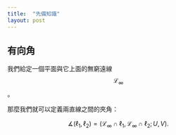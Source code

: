 ```yaml
---
title:  "先備知識"
layout: post
---
```


## 有向角

我們給定一個平面與它上面的無窮遠線 $$\mathcal{L}_\infty$$。

那麼我們就可以定義兩直線之間的夾角：

$$\measuredangle (\ell_1, \ell_2) = (\mathcal{L}_\infty\cap \ell_1, \mathcal{L}_\infty\cap \ell_2 ; U, V). $$
